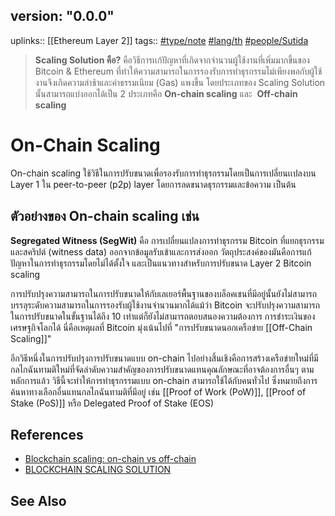 ## version: "0.0.0"
uplinks:: [[Ethereum Layer 2]] 
tags:: [](app://obsidian.md/index.html#type/note)[#type/note](app://obsidian.md/index.html#type/note) [](app://obsidian.md/index.html#lang/th)[#lang/th](app://obsidian.md/index.html#lang/th) [](app://obsidian.md/index.html#people/Sutida)[#people/Sutida](app://obsidian.md/index.html#people/Sutida)

> **Scaling Solution คือ?**
> คือวิธีการเเก้ปัญหาที่เกิดจากจำนวนผู้ใช้งานที่เพิ่มมากขึ้นของ Bitcoin & Ethereum ที่ทำให้ความสามารถในการรองรับการทำธุรกรรมไม่เพียงพอกับผู้ใช้งานจึงเกิดความล่าช้าและค่าธรรมเนียม (Gas) แพงขึ้น
> โดยประเภทของ Scaling Solution นั้นสามารถแบ่งออกได้เป็น 2 ประเภทคือ **On-chain scaling** และ  **Off-chain scaling**

# On-Chain Scaling
On-chain scaling ใช้วิธีในการปรับขนาดเพื่อรองรับการทำธุรกรรมโดยเป็นการเปลี่ยนเเปลงบน Layer 1 ใน peer-to-peer (p2p) layer โดยการลดขนาดธุรกรรมและข้อความ เป็นต้น 

## ตัวอย่างของ On-chain scaling เช่น 
**Segregated Witness (SegWit)** คือ การเปลี่ยนแปลงการทำธุรกรรม Bitcoin ที่แยกธุรกรรมและสคริปต์ (witness data) ออกจากข้อมูลรับเข้าและการส่งออก วัตถุประสงค์ของมันคือการแก้ปัญหาในการทำธุรกรรมโดยไม่ได้ตั้งใจ และเป็นแนวทางสำหรับการปรับขนาด Layer 2 Bitcoin scaling 

การปรับปรุงความสามารถในการปรับขนาดให้กับเลเยอร์พื้นฐานของบล็อคเชนที่มีอยู่นั้นยังไม่สามารถบรรลุระดับความสามารถในการรองรับผู้ใช้งานจำนวนมากได้แม้ว่า Bitcoin จะปรับปรุงความสามารถในการปรับขนาดในขั้นฐานได้ถึง 10 เท่าแต่ก็ยังไม่สามารถตอบสนองความต้องการ การชำระเงินของเศรษฐกิจโลกได้ นี่คือเหตุผลที่ Bitcoin มุ่งเน้นไปที่ "การปรับขนาดนอกเครือข่าย [[Off-Chain Scaling]]" 

อีกวิธีหนึ่งในการปรับปรุงการปรับขนาดแบบ on-chain ไปอย่างสิ้นเชิงคือการสร้างเครือข่ายใหม่ที่มีกลไกฉันทามติใหม่ที่จัดลำดับความสำคัญของการปรับขนาดแทนคุณลักษณะที่อาจต้องการอื่นๆ ตามหลักการแล้ว วิธีนี้จะทำให้การทำธุรกรรมแบบ on-chain สามารถใช้ได้กับคนทั่วไป ซึ่งหมายถึงการค้นหาทางเลือกอื่นแทนกลไกฉันทามติที่มีอยู่ เช่น [[Proof of Work (PoW)]], [[Proof of Stake (PoS)]] หรือ Delegated Proof of Stake (EOS)

## References
- [Blockchain scaling: on-chain vs off-chain](https://bdtechtalks.com/2019/09/16/blockchain-scaling-on-chain-vs-off-chain/)
- [BLOCKCHAIN SCALING SOLUTION](https://academy.bitcoinaddict.org/blockchain-scaling-solution/)

## See Also